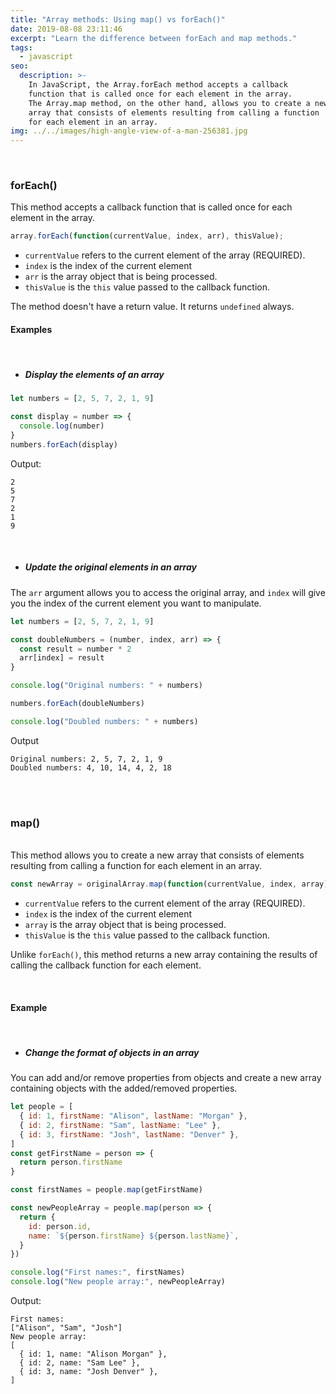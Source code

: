 ```yaml
---
title: "Array methods: Using map() vs forEach()"
date: 2019-08-08 23:11:46
excerpt: "Learn the difference between forEach and map methods."
tags:
  - javascript
seo:
  description: >-
    In JavaScript, the Array.forEach method accepts a callback
    function that is called once for each element in the array.
    The Array.map method, on the other hand, allows you to create a new
    array that consists of elements resulting from calling a function
    for each element in an array.
img: ../../images/high-angle-view-of-a-man-256381.jpg
---
```


<br>

### **forEach()**

This method accepts a callback function that is called once for each element in the array.

```javascript
array.forEach(function(currentValue, index, arr), thisValue);
```

- `currentValue` refers to the current element of the array (REQUIRED).
- `index` is the index of the current element
- `arr` is the array object that is being processed.
- `thisValue` is the `this` value passed to the callback function.

The method doesn't have a return value. It returns `undefined` always.
<br>

#### **Examples**

<br>

- ##### Display the elements of an array

```javascript
let numbers = [2, 5, 7, 2, 1, 9]

const display = number => {
  console.log(number)
}
numbers.forEach(display)
```

Output:

```
2
5
7
2
1
9
```

<br>

- ##### Update the original elements in an array

The `arr` argument allows you to access the original array, and `index` will give you the index of the current element you want to manipulate.

```javascript
let numbers = [2, 5, 7, 2, 1, 9]

const doubleNumbers = (number, index, arr) => {
  const result = number * 2
  arr[index] = result
}

console.log("Original numbers: " + numbers)

numbers.forEach(doubleNumbers)

console.log("Doubled numbers: " + numbers)
```

Output

```
Original numbers: 2, 5, 7, 2, 1, 9
Doubled numbers: 4, 10, 14, 4, 2, 18
```

<br><br>

### **map()**

<br>
This method allows you to create a new array that consists of elements resulting from calling a function for each element in an array.

```javascript
const newArray = originalArray.map(function(currentValue, index, array), thisValue);
```

- `currentValue` refers to the current element of the array (REQUIRED).
- `index` is the index of the current element
- `array` is the array object that is being processed.
- `thisValue` is the `this` value passed to the callback function.

Unlike `forEach()`, this method returns a new array containing the results of calling the callback function for each element.

<br>

#### **Example**

<br>

- ##### Change the format of objects in an array

You can add and/or remove properties from objects and create a new array containing objects with the added/removed properties.

```javascript
let people = [
  { id: 1, firstName: "Alison", lastName: "Morgan" },
  { id: 2, firstName: "Sam", lastName: "Lee" },
  { id: 3, firstName: "Josh", lastName: "Denver" },
]
const getFirstName = person => {
  return person.firstName
}

const firstNames = people.map(getFirstName)

const newPeopleArray = people.map(person => {
  return {
    id: person.id,
    name: `${person.firstName} ${person.lastName}`,
  }
})

console.log("First names:", firstNames)
console.log("New people array:", newPeopleArray)
```

Output:

```
First names:
["Alison", "Sam", "Josh"]
New people array:
[
  { id: 1, name: "Alison Morgan" },
  { id: 2, name: "Sam Lee" },
  { id: 3, name: "Josh Denver" },
]
```
